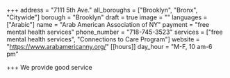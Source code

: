 +++
address = "7111 5th Ave."
all_boroughs = ["Brooklyn", "Bronx", "Citywide"]
borough = "Brooklyn"
draft = true
image = ""
languages = ["Arabic"]
name = "Arab American Association of NY"
payment = "free mental health services"
phone_number = "718-745-3523"
services = ["free mental health services", "Connections to Care Program"]
website = "https://www.arabamericanny.org/"
[[hours]]
day_hour = "M-F, 10 am-6 pm"

+++
We provide good service